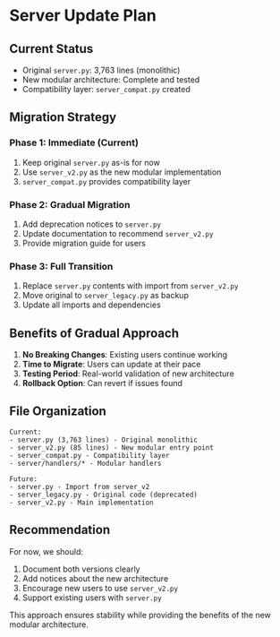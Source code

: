 # Server Update Plan

## Current Status

- Original `server.py`: 3,763 lines (monolithic)
- New modular architecture: Complete and tested
- Compatibility layer: `server_compat.py` created

## Migration Strategy

### Phase 1: Immediate (Current)
1. Keep original `server.py` as-is for now
2. Use `server_v2.py` as the new modular implementation
3. `server_compat.py` provides compatibility layer

### Phase 2: Gradual Migration
1. Add deprecation notices to `server.py`
2. Update documentation to recommend `server_v2.py`
3. Provide migration guide for users

### Phase 3: Full Transition
1. Replace `server.py` contents with import from `server_v2.py`
2. Move original to `server_legacy.py` as backup
3. Update all imports and dependencies

## Benefits of Gradual Approach

1. **No Breaking Changes**: Existing users continue working
2. **Time to Migrate**: Users can update at their pace
3. **Testing Period**: Real-world validation of new architecture
4. **Rollback Option**: Can revert if issues found

## File Organization

```
Current:
- server.py (3,763 lines) - Original monolithic
- server_v2.py (85 lines) - New modular entry point
- server_compat.py - Compatibility layer
- server/handlers/* - Modular handlers

Future:
- server.py - Import from server_v2
- server_legacy.py - Original code (deprecated)
- server_v2.py - Main implementation
```

## Recommendation

For now, we should:
1. Document both versions clearly
2. Add notices about the new architecture
3. Encourage new users to use `server_v2.py`
4. Support existing users with `server.py`

This approach ensures stability while providing the benefits of the new modular architecture.